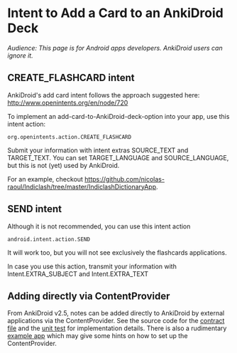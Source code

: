 # Intent to Add a Card to an AnkiDroid Deck

<i>Audience: This page is for Android apps developers. AnkiDroid users can ignore it.</i>

## CREATE\_FLASHCARD intent
AnkiDroid's add card intent follows the approach suggested here: http://www.openintents.org/en/node/720

To implement an add-card-to-AnkiDroid-deck-option into your app, use this intent action:

```
org.openintents.action.CREATE_FLASHCARD
```

Submit your information with intent extras SOURCE\_TEXT and TARGET\_TEXT. You can set TARGET\_LANGUAGE and SOURCE\_LANGUAGE, but this is not (yet) used by AnkiDroid.

For an example, checkout https://github.com/nicolas-raoul/Indiclash/tree/master/IndiclashDictionaryApp.

## SEND intent
Although it is not recommended, you can use this intent action

```
android.intent.action.SEND
```

It will work too, but you will not see exclusively the flashcards applications.

In case you use this action, transmit your information with Intent.EXTRA\_SUBJECT and Intent.EXTRA\_TEXT

## Adding directly via ContentProvider

From AnkiDroid v2.5, notes can be added directly to AnkiDroid by external applications via the ContentProvider. See the source code for the [contract file](https://github.com/ankidroid/Anki-Android/blob/develop/AnkiDroid/src/main/java/com/ichi2/anki/provider/FlashCardsContract.java) and the [unit test](https://github.com/ankidroid/Anki-Android/blob/develop/AnkiDroid/src/androidTest/java/com.ichi2.anki.tests/ContentProviderTest.java) for implementation details. There is also a rudimentary [example app](https://github.com/federvieh/AnkiDroidProviderTest) which may give some hints on how to set up the ContentProvider.